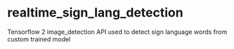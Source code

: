 # realtime_sign_lang_detection
Tensorflow 2 image_detection API used to detect sign language words from custom trained model
